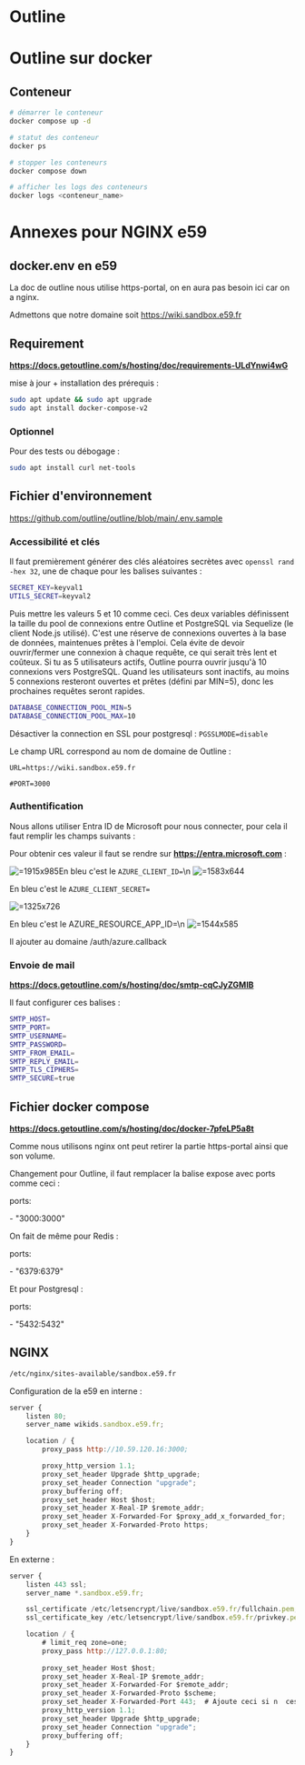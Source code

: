 # Outline

# Outline **sur docker**

## Conteneur

```bash
# démarrer le conteneur
docker compose up -d

# statut des conteneur
docker ps

# stopper les conteneurs
docker compose down

# afficher les logs des conteneurs
docker logs <conteneur_name>
```

# Annexes pour NGINX e59

## docker.env en e59 

La doc de outline nous utilise https-portal, on en aura pas besoin ici car on a nginx.

Admettons que notre domaine soit https://wiki.sandbox.e59.fr

## Requirement

__<https://docs.getoutline.com/s/hosting/doc/requirements-ULdYnwi4wG>__

mise à jour + installation des prérequis : 

```bash
sudo apt update && sudo apt upgrade
sudo apt install docker-compose-v2
```

### Optionnel

Pour des tests ou débogage : 

```bash
sudo apt install curl net-tools
```

## Fichier d'environnement

<https://github.com/outline/outline/blob/main/.env.sample>

### Accessibilité et clés

Il faut premièrement générer des clés aléatoires secrètes avec `openssl rand -hex 32`, une de chaque pour les balises suivantes : 

```bash
SECRET_KEY=keyval1
UTILS_SECRET=keyval2
```

Puis mettre les valeurs 5 et 10 comme ceci. Ces deux variables définissent la taille du pool de connexions entre Outline et PostgreSQL via Sequelize (le client Node.js utilisé). C'est une réserve de connexions ouvertes à la base de données, maintenues prêtes à l'emploi. Cela évite de devoir ouvrir/fermer une connexion à chaque requête, ce qui serait très lent et coûteux. Si tu as 5 utilisateurs actifs, Outline pourra ouvrir jusqu'à 10 connexions vers PostgreSQL. Quand les utilisateurs sont inactifs, au moins 5 connexions resteront ouvertes et prêtes (défini par MIN=5), donc les prochaines requêtes seront rapides.

```bash
DATABASE_CONNECTION_POOL_MIN=5
DATABASE_CONNECTION_POOL_MAX=10
```

Désactiver la connection en SSL pour postgresql : `PGSSLMODE=disable`

Le champ URL correspond au nom de domaine de Outline :

`URL=https://wiki.sandbox.e59.fr`

`#PORT=3000`

### Authentification 

Nous allons utiliser Entra ID de Microsoft pour nous connecter, pour cela il faut remplir les champs suivants : 

Pour obtenir ces valeur il faut se rendre sur __<https://entra.microsoft.com>__ : 

 ![](attachments/69f09631-057e-47bc-8d05-ea6df0e4f6da.png " =1915x985")En bleu c'est le `AZURE_CLIENT_ID=`\n ![](attachments/b1326bef-265a-4ccc-90e2-5c47630cdcb5.png " =1583x644")

En bleu c'est le `AZURE_CLIENT_SECRET=`

 ![](attachments/341c964c-c633-44c2-8d99-e49538b30249.png " =1325x726")

En bleu c'est le AZURE_RESOURCE_APP_ID=\n ![](attachments/ce7db5b1-2eab-41b7-a9e3-4fb8ca7bea3c.png " =1544x585")

Il ajouter au domaine /auth/azure.callback

### Envoie de mail

__<https://docs.getoutline.com/s/hosting/doc/smtp-cqCJyZGMIB>__

Il faut configurer ces balises : 

```bash
SMTP_HOST=
SMTP_PORT=
SMTP_USERNAME=
SMTP_PASSWORD=
SMTP_FROM_EMAIL=
SMTP_REPLY_EMAIL=
SMTP_TLS_CIPHERS=
SMTP_SECURE=true
```

## Fichier docker compose

__<https://docs.getoutline.com/s/hosting/doc/docker-7pfeLP5a8t>__

Comme nous utilisons nginx ont peut retirer la partie https-portal ainsi que son volume.

Changement pour Outline, il faut remplacer la balise expose avec ports comme ceci : 

ports:

\- "3000:3000"

On fait de même pour Redis : 

ports:

\- "6379:6379"

Et pour Postgresql : 

ports:

\- "5432:5432"

## NGINX

```bash
/etc/nginx/sites-available/sandbox.e59.fr
```

Configuration de la e59 en interne : 

```javascript
server {
    listen 80;
    server_name wikids.sandbox.e59.fr;

    location / {
        proxy_pass http://10.59.120.16:3000;

        proxy_http_version 1.1;
        proxy_set_header Upgrade $http_upgrade;
        proxy_set_header Connection "upgrade";
        proxy_buffering off;
        proxy_set_header Host $host;
        proxy_set_header X-Real-IP $remote_addr;
        proxy_set_header X-Forwarded-For $proxy_add_x_forwarded_for;
        proxy_set_header X-Forwarded-Proto https;
    }
}
```

En externe : 

```javascript
server {
    listen 443 ssl;
    server_name *.sandbox.e59.fr;

    ssl_certificate /etc/letsencrypt/live/sandbox.e59.fr/fullchain.pem;
    ssl_certificate_key /etc/letsencrypt/live/sandbox.e59.fr/privkey.pem;

    location / {
        # limit_req zone=one;
        proxy_pass http://127.0.0.1:80;
        
        proxy_set_header Host $host;
        proxy_set_header X-Real-IP $remote_addr;
        proxy_set_header X-Forwarded-For $remote_addr;
        proxy_set_header X-Forwarded-Proto $scheme;
        proxy_set_header X-Forwarded-Port 443;  # Ajoute ceci si n  cessaire
        proxy_http_version 1.1;
        proxy_set_header Upgrade $http_upgrade;
        proxy_set_header Connection "upgrade";
        proxy_buffering off;
    }
}
```